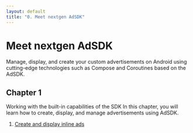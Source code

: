 ```yaml
---
layout: default
title: "0. Meet nextgen AdSDK"
---
```


# Meet nextgen AdSDK
Manage, display, and create your custom advertisements on Android using cutting-edge technologies such as Compose and Coroutines based on the AdSDK.

## Chapter 1
Working with the built-in capabilities of the SDK
In this chapter, you will learn how to create, display, and manage advertisements using AdSDK.

1. [Create and display inline ads](https://vm-mobile-sdk.github.io/nextgen-adsdk-android-release/4.3.0/additional-docs/create-and-display-inline-ads.html)

